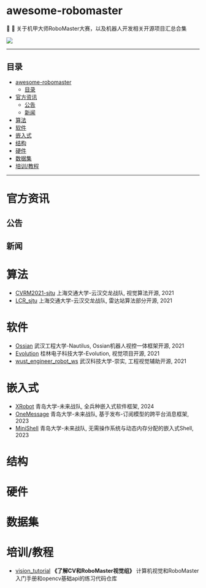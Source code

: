 # awesome-robomaster

🤖 🦾 关于机甲大师RoboMaster大赛，以及机器人开发相关开源项目汇总合集

![](rmoss_bg.png)

___

## 目录

- [awesome-robomaster](#awesome-robomaster)
  - [目录](#目录)
- [官方资讯](#官方资讯)
  - [公告](#公告)
  - [新闻](#新闻)
- [算法](#算法)
- [软件](#软件)
- [嵌入式](#嵌入式)
- [结构](#结构)
- [硬件](#硬件)
- [数据集](#数据集)
- [培训/教程](#培训教程)

___

# 官方资讯

## 公告

## 新闻

# 算法

- [CVRM2021-sjtu](https://github.com/Harry-hhj/CVRM2021-sjtu) 上海交通大学-云汉交龙战队, 视觉算法开源, 2021
- [LCR_sjtu](https://github.com/COMoER/LCR_sjtu) 上海交通大学-云汉交龙战队, 雷达站算法部分开源, 2021

# 软件

- [Ossian](https://github.com/StephanXu/Ossian) 武汉工程大学-Nautilus, Ossian机器人视控一体框架开源, 2021
- [Evolution](https://bbs.robomaster.com/forum.php?mod=viewthread&tid=12226) 桂林电子科技大学-Evolution, 视觉项目开源, 2021
- [wust_engineer_robot_ws](https://github.com/chinaheyu/wust_engineer_robot_ws) 武汉科技大学-崇实, 工程视觉辅助开源, 2021

# 嵌入式

- [XRobot](https://github.com/xrobot-org/XRobot) 青岛大学-未来战队, 全兵种嵌入式软件框架, 2024
- [OneMessage](https://github.com/Jiu-xiao/OneMessage) 青岛大学-未来战队, 基于发布-订阅模型的跨平台消息框架, 2023
- [MiniShell](https://github.com/Jiu-xiao/mini_shell) 青岛大学-未来战队, 无需操作系统与动态内存分配的嵌入式Shell, 2023

# 结构

# 硬件

# 数据集

# 培训/教程

- [vision_tutorial](https://github.com/NeoZng/vision_tutorial) **《了解CV和RoboMaster视觉组》** 计算机视觉和RoboMaster入门手册和opencv基础api的练习代码仓库

